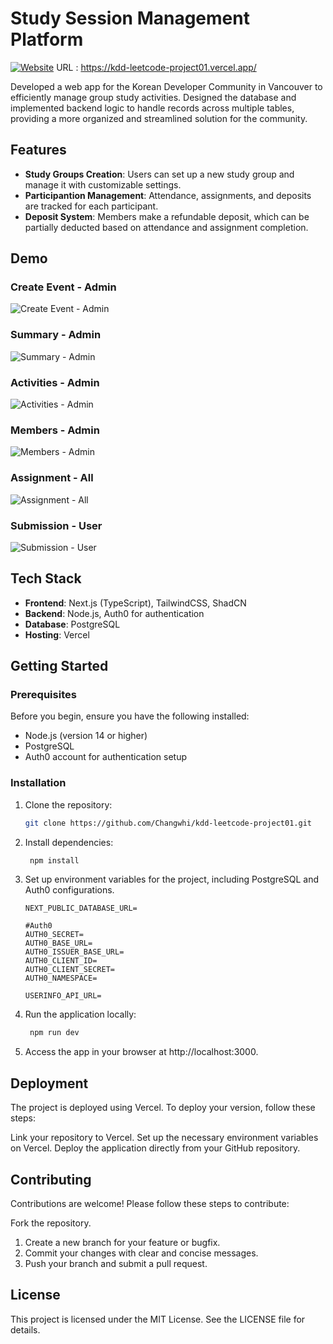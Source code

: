 # Study Session Management Platform

[![Website](https://img.shields.io/badge/Website-Live-brightgreen)]( https://kdd-leetcode-project01.vercel.app/) URL : https://kdd-leetcode-project01.vercel.app/

Developed a web app for the Korean Developer Community in Vancouver to efficiently manage group study activities. Designed the database and implemented backend logic to handle records across multiple tables, providing a more organized and streamlined solution for the community.

## Features
- **Study Groups Creation**: Users can set up a new study group and manage it with customizable settings.  
- **Participantion Management**: Attendance, assignments, and deposits are tracked for each participant.  
- **Deposit System**: Members make a refundable deposit, which can be partially deducted based on attendance and assignment completion. 

## Demo
### Create Event - Admin
![Create Event - Admin](https://i.giphy.com/media/v1.Y2lkPTc5MGI3NjExYzBrcTVoMjl6NHFxMjAweXA4M2theGZrNGg2dGFhY3Jma3psOWlleSZlcD12MV9pbnRlcm5hbF9naWZfYnlfaWQmY3Q9Zw/soVAoyg1E4UgTpVYBl/giphy.gif)

### Summary - Admin
![Summary - Admin](https://i.giphy.com/media/v1.Y2lkPTc5MGI3NjExaGNtN2xtNXA5eWJlenFtMG9lN3Zpa2IyOWN1ZDMzY2t0bDQxdnpuOSZlcD12MV9pbnRlcm5hbF9naWZfYnlfaWQmY3Q9Zw/7vMSf7t7jZM6QQYL93/giphy.gif)

### Activities - Admin
![Activities - Admin](https://i.giphy.com/media/v1.Y2lkPTc5MGI3NjExZWw4YWk1ZTF3dWo5MHg0cHptZXlvaHB3dXM2dndzZXUzMGFtcGtleSZlcD12MV9pbnRlcm5hbF9naWZfYnlfaWQmY3Q9Zw/0rrqBG0Ch5JfP8jg0I/giphy.gif)

### Members - Admin
![Members - Admin](https://i.giphy.com/media/v1.Y2lkPTc5MGI3NjExc2lhbWQzczBnbTJ3cG9xNms4eGgxM3l5b3Vja3Vpb2huaWlzM2J2aSZlcD12MV9pbnRlcm5hbF9naWZfYnlfaWQmY3Q9Zw/rH81RRkRwJda5453BW/giphy.gif)

### Assignment - All
![Assignment - All](https://i.giphy.com/media/v1.Y2lkPTc5MGI3NjExdmdpZjEzMHhkN3JseXE0Mmoxem5qNGMxcXB6eGQ2eHA0MnRtd2hqYSZlcD12MV9pbnRlcm5hbF9naWZfYnlfaWQmY3Q9Zw/5REags7lnyRPF6cVAP/giphy.gif)

### Submission - User
![Submission - User](https://i.giphy.com/media/v1.Y2lkPTc5MGI3NjExeHZrNjRxMzMzdXMxd3BlbGY0aHBtYTc2dDI5MW5ocjVveGdwdWJpayZlcD12MV9pbnRlcm5hbF9naWZfYnlfaWQmY3Q9Zw/pim1eL3RGSckLNk0va/giphy.gif)


## Tech Stack  

- **Frontend**: Next.js (TypeScript), TailwindCSS, ShadCN
- **Backend**: Node.js, Auth0 for authentication
- **Database**: PostgreSQL
- **Hosting**: Vercel

## Getting Started

### Prerequisites

Before you begin, ensure you have the following installed:

- Node.js (version 14 or higher)
- PostgreSQL
- Auth0 account for authentication setup

### Installation

1. Clone the repository:
   ```bash
   git clone https://github.com/Changwhi/kdd-leetcode-project01.git
   ```
2. Install dependencies:
   ```bash
    npm install
   ```
3. Set up environment variables for the project, including PostgreSQL and Auth0 configurations.
   ```
   NEXT_PUBLIC_DATABASE_URL=

   #Auth0
   AUTH0_SECRET=
   AUTH0_BASE_URL=
   AUTH0_ISSUER_BASE_URL=
   AUTH0_CLIENT_ID=
   AUTH0_CLIENT_SECRET=
   AUTH0_NAMESPACE=

   USERINFO_API_URL=
   ```
4. Run the application locally:
   ```bash
    npm run dev
   ```
5. Access the app in your browser at http://localhost:3000.

## Deployment
The project is deployed using Vercel. To deploy your version, follow these steps:

Link your repository to Vercel.
Set up the necessary environment variables on Vercel.
Deploy the application directly from your GitHub repository.

## Contributing
Contributions are welcome! Please follow these steps to contribute:

Fork the repository.
1. Create a new branch for your feature or bugfix.
2. Commit your changes with clear and concise messages.
3. Push your branch and submit a pull request.

## License
This project is licensed under the MIT License. See the LICENSE file for details.

